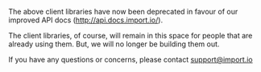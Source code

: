 The above client libraries have now been deprecated in favour of our improved API docs (http://api.docs.import.io/).

The client libraries, of course, will remain in this space for people that are already using them. But, we will no longer be building them out.

If you have any questions or concerns, please contact support@import.io
